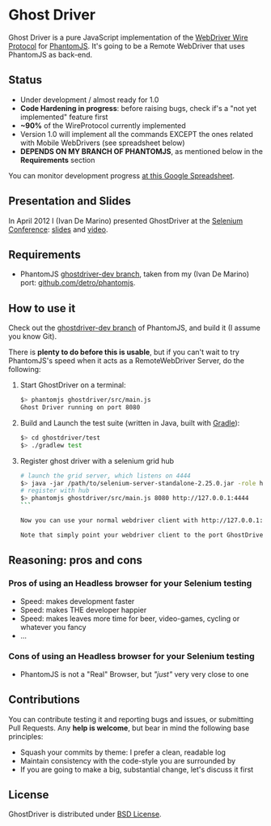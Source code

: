 # Ghost Driver

Ghost Driver is a pure JavaScript implementation of the
[WebDriver Wire Protocol](http://code.google.com/p/selenium/wiki/JsonWireProtocol)
for [PhantomJS](http://phantomjs.org/).
It's going to be a Remote WebDriver that uses PhantomJS as back-end.

## Status

* Under development / almost ready for 1.0
* **Code Hardening in progress**: before raising bugs, check if's a "not yet implemented" feature first
* **~90%** of the WireProtocol currently implemented
* Version 1.0 will implement all the commands EXCEPT the ones related with Mobile WebDrivers (see spreadsheet below)
* **DEPENDS ON MY BRANCH OF PHANTOMJS**, as mentioned below in the **Requirements** section

You can monitor development progress [at this Google Spreadsheet](https://docs.google.com/spreadsheet/ccc?key=0Am63grtxc7bDdGNqX1ZPX2VoZlE2ZHZhd09lNDkzbkE).

## Presentation and Slides

In April 2012 I (Ivan De Marino) presented GhostDriver at the
[Selenium Conference](http://www.seleniumconf.org/speakers/#IDM):
[slides](http://cdn.ivandemarino.me/slides/speed_up_selenium_with_phantomjs/index.html)
and
[video](http://blog.ivandemarino.me/2012/05/01/Me-the-Selenium-Conference-2012).

## Requirements

* PhantomJS [ghostdriver-dev branch](https://github.com/detro/phantomjs/tree/ghostdriver-dev),
taken from my (Ivan De Marino) port: [github.com/detro/phantomjs](https://github.com/detro/phantomjs).

## How to use it

Check out the [ghostdriver-dev branch](https://github.com/detro/phantomjs/tree/ghostdriver-dev)
of PhantomJS, and build it (I assume you know Git).

There is **plenty to do before this is usable**, but if you can't wait to try
PhantomJS's speed when it acts as a RemoteWebDriver Server, do the following:

1. Start GhostDriver on a terminal:

    ```bash
    $> phantomjs ghostdriver/src/main.js
    Ghost Driver running on port 8080
    ```

2. Build and Launch the test suite (written in Java, built with [Gradle](http://www.gradle.org/)):

    ```bash
    $> cd ghostdriver/test
    $> ./gradlew test
    ```

3. Register ghost driver with a selenium grid hub

    ````bash
    # launch the grid server, which listens on 4444
    $> java -jar /path/to/selenium-server-standalone-2.25.0.jar -role hub
    # register with hub
    $> phantomjs ghostdriver/src/main.js 8080 http://127.0.0.1:4444
    ```

    Now you can use your normal webdriver client with http://127.0.0.1:4444 and just request browserName: phantomjs!

    Note that simply point your webdriver client to the port GhostDriver listens to also works.

## Reasoning: pros and cons

### Pros of using an Headless browser for your Selenium testing
* Speed: makes development faster
* Speed: makes THE developer happier
* Speed: makes leaves more time for beer, video-games, cycling or whatever you fancy
* ...

### Cons of using an Headless browser for your Selenium testing
* PhantomJS is not a "Real" Browser, but _"just"_ very very close to one

## Contributions

You can contribute testing it and reporting bugs and issues, or submitting Pull Requests.
Any **help is welcome**, but bear in mind the following base principles:

* Squash your commits by theme: I prefer a clean, readable log
* Maintain consistency with the code-style you are surrounded by
* If you are going to make a big, substantial change, let's discuss it first

## License
GhostDriver is distributed under [BSD License](http://www.opensource.org/licenses/BSD-2-Clause).
